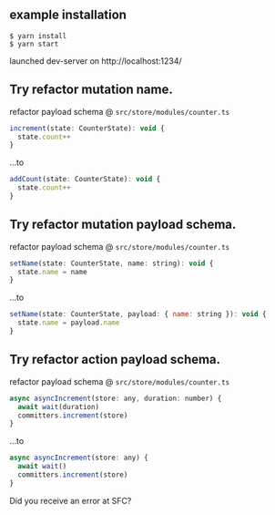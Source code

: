 ## example installation

```
$ yarn install
$ yarn start
```

launched dev-server on http://localhost:1234/

## Try refactor mutation name.

refactor payload schema @ `src/store/modules/counter.ts`

```javascript
increment(state: CounterState): void {
  state.count++
}
```

...to

```javascript
addCount(state: CounterState): void {
  state.count++
}
```

## Try refactor mutation payload schema.

refactor payload schema @ `src/store/modules/counter.ts`

```javascript
setName(state: CounterState, name: string): void {
  state.name = name
}
```

...to

```javascript
setName(state: CounterState, payload: { name: string }): void {
  state.name = payload.name
}
```

## Try refactor action payload schema.

refactor payload schema @ `src/store/modules/counter.ts`

```javascript
async asyncIncrement(store: any, duration: number) {
  await wait(duration)
  committers.increment(store)
}
```

...to

```javascript
async asyncIncrement(store: any) {
  await wait()
  committers.increment(store)
}
```

Did you receive an error at SFC?
